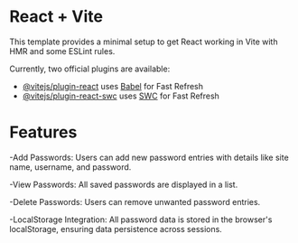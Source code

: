 # React + Vite

This template provides a minimal setup to get React working in Vite with HMR and some ESLint rules.

Currently, two official plugins are available:

- [@vitejs/plugin-react](https://github.com/vitejs/vite-plugin-react/blob/main/packages/plugin-react/README.md) uses [Babel](https://babeljs.io/) for Fast Refresh
- [@vitejs/plugin-react-swc](https://github.com/vitejs/vite-plugin-react-swc) uses [SWC](https://swc.rs/) for Fast Refresh
# Features
-Add Passwords: Users can add new password entries with details like site name, username, and password.

-View Passwords: All saved passwords are displayed in a list.

-Delete Passwords: Users can remove unwanted password entries.

-LocalStorage Integration: All password data is stored in the browser's localStorage, ensuring data persistence across sessions.
